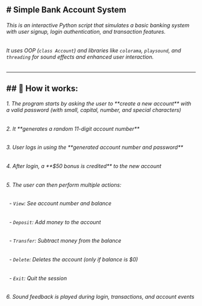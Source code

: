 ## \# Simple Bank Account System



###### This is an interactive Python script that simulates a basic banking system with user signup, login authentication, and transaction features.  

###### It uses OOP (`class Account`) and libraries like `colorama`, `playsound`, and `threading` for sound effects and enhanced user interaction.

###### 

---



## \## 📌 How it works:



###### 1\. The program starts by asking the user to \*\*create a new account\*\* with a valid password (with small, capital, number, and special characters)



###### 2\. It \*\*generates a random 11-digit account number\*\*



###### 3\. User logs in using the \*\*generated account number and password\*\*



###### 4\. After login, a \*\*$50 bonus is credited\*\* to the new account



###### 5\. The user can then perform multiple actions:

###### &nbsp;  - `View`: See account number and balance

###### &nbsp;  - `Deposit`: Add money to the account

###### &nbsp;  - `Transfer`: Subtract money from the balance

###### &nbsp;  - `Delete`: Deletes the account (only if balance is $0)

###### &nbsp;  - `Exit`: Quit the session



###### 6\. Sound feedback is played during login, transactions, and account events







